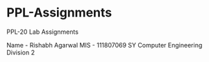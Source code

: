 # PPL-Assignments
PPL-20 Lab Assignments 

Name - Rishabh Agarwal
MIS - 111807069
SY Computer Engineering
Division 2
